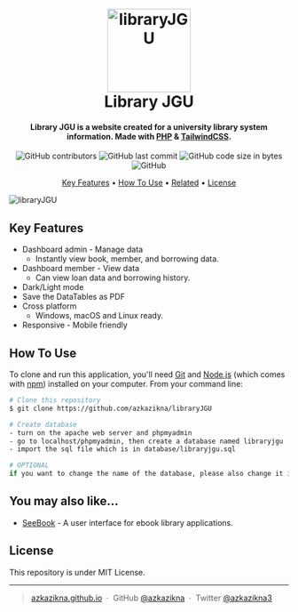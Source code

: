 
<h1 align="center">
  <br>
  <img src="https://user-images.githubusercontent.com/70270081/186301276-74549a37-226f-4bc6-b2e0-be443d51fec5.png" alt="libraryJGU" width="150">
  <br>
  Library JGU
  <br>
</h1>

<h4 align="center">Library JGU is a website created for a university library system information. Made with <a href="https://www.php.net/" target="_blank">PHP</a> & <a href="https://tailwindcss.com/" target="_blank">TailwindCSS</a>.</h4>

<div align="center">
  
![GitHub contributors](https://img.shields.io/github/contributors/azkazikna/libraryJGU?style=for-the-badge)
![GitHub last commit](https://img.shields.io/github/last-commit/azkazikna/libraryJGU?style=for-the-badge)
![GitHub code size in bytes](https://img.shields.io/github/languages/code-size/azkazikna/libraryJGU?style=for-the-badge)
![GitHub](https://img.shields.io/github/license/azkazikna/libraryJGU?style=for-the-badge)
  
</div>

<p align="center">
  <a href="#key-features">Key Features</a> •
  <a href="#how-to-use">How To Use</a> •
  <a href="#related">Related</a> •
  <a href="#license">License</a>
</p>

![libraryJGU](https://user-images.githubusercontent.com/70270081/186301655-dcca8456-48ed-43d1-82c8-de6a113450fc.png)

## Key Features

* Dashboard admin - Manage data
  - Instantly view book, member, and borrowing data.
* Dashboard member - View data
  - Can view loan data and borrowing history.
* Dark/Light mode
* Save the DataTables as PDF
* Cross platform
  - Windows, macOS and Linux ready.
* Responsive - Mobile friendly



## How To Use

To clone and run this application, you'll need [Git](https://git-scm.com) and [Node.js](https://nodejs.org/en/download/) (which comes with [npm](http://npmjs.com)) installed on your computer. From your command line:

```bash
# Clone this repository
$ git clone https://github.com/azkazikna/libraryJGU

# Create database
- turn on the apache web server and phpmyadmin
- go to localhost/phpmyadmin, then create a database named libraryjgu
- import the sql file which is in database/libraryjgu.sql

# OPTIONAL
if you want to change the name of the database, please also change it in the admin/functions.php and member/functions.php files
```

## You may also like...

- [SeeBook](https://github.com/azkazikna/seebook) - A user interface for ebook library applications.

## License

This repository is under MIT License.

---

> [azkazikna.github.io](https://azkazikna.github.io/) &nbsp;&middot;&nbsp;
> GitHub [@azkazikna](https://github.com/azkazikna) &nbsp;&middot;&nbsp;
> Twitter [@azkazikna3](https://twitter.com/Azkazikna3)


